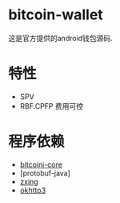 # bitcoin-wallet

这是官方提供的android钱包源码. 

# 特性

* SPV
* RBF.CPFP 费用可控

# 程序依赖
* [bitcoinj-core](https://bitcoinj.github.io/)
* [protobuf-java]
* [zxing](https://github.com/zxing/zxing)
* [okhttp3](https://square.github.io/okhttp/)


